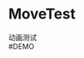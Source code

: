 # MoveTest  
动画测试  
#DEMO  
[](https://github.com/guohuanwen/MoveTest/blob/master/screenshots/gif.gif)
